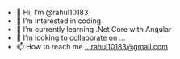 - 👋 Hi, I’m @rahul10183
- 👀 I’m interested in coding
- 🌱 I’m currently learning .Net Core with Angular
- 💞️ I’m looking to collaborate on ...
- 📫 How to reach me ...rahul10183@gmail.com

<!---
rahul10183/rahul10183 is a ✨ special ✨ repository because its `README.md` (this file) appears on your GitHub profile.
You can click the Preview link to take a look at your changes.
--->
